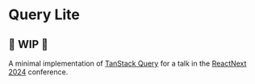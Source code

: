 # Query Lite

## 🚧 WIP 🚧

A minimal implementation of [TanStack Query](https://tanstack.com/query) for a talk in the [ReactNext 2024](https://react-next.com/) conference.
